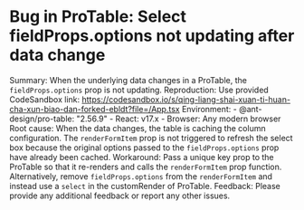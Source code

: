 # Bug in ProTable: Select fieldProps.options not updating after data change

Summary: When the underlying data changes in a ProTable, the `fieldProps.options` prop is not updating.
Reproduction: Use provided CodeSandbox link: <https://codesandbox.io/s/qing-liang-shai-xuan-ti-huan-cha-xun-biao-dan-forked-ebldt?file=/App.tsx>
Environment: - @ant-design/pro-table: "2.56.9" - React: v17.x - Browser: Any modern browser
Root cause: When the data changes, the table is caching the column configuration. The `renderFormItem` prop is not triggered to refresh the select box because the original options passed to the `fieldProps.options` prop have already been cached.
Workaround: Pass a unique key prop to the ProTable so that it re-renders and calls the `renderFormItem` prop function. Alternatively, remove `fieldProps.options` from the `renderFormItem` and instead use a `select` in the customRender of ProTable.
Feedback: Please provide any additional feedback or report any other issues.
